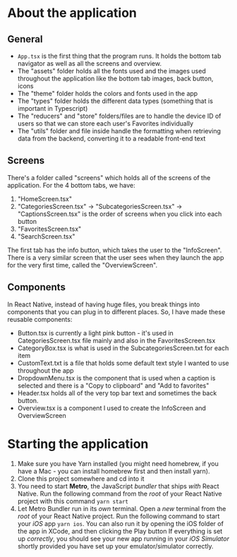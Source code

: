 # About the application 

## General
* `App.tsx` is the first thing that the program runs. It holds the bottom tab navigator as well as all the screens and overview.
* The "assets" folder holds all the fonts used and the images used throughout the application like the bottom tab images, back button, icons
* The "theme" folder holds the colors and fonts used in the app
* The "types" folder holds the different data types (something that is important in Typescript)
* The "reducers" and "store" folders/files are to handle the device ID of users so that we can store each user's Favorites individually
* The "utils" folder and file inside handle the formatting when retrieving data from the backend, converting it to a readable front-end text

## Screens
There's a folder called "screens" which holds all of the screens of the application. For the 4 bottom tabs, we have:
1. "HomeScreen.tsx"
2. "CategoriesScreen.tsx" -> "SubcategoriesScreen.tsx" -> "CaptionsScreen.tsx" is the order of screens when you click into each button
3. "FavoritesScreen.tsx"
4. "SearchScreen.tsx"
  
The first tab has the info button, which takes the user to the "InfoScreen". 
There is a very similar screen that the user sees when they launch the app for the very first time, called the "OverviewScreen". 

## Components
In React Native, instead of having huge files, you break things into components that you can plug in to different places. So, I have made these reusable components:
* Button.tsx is currently a light pink button - it's used in CategoriesScreen.tsx file mainly and also in the FavoritesScreen.tsx
* CategoryBox.tsx is what is used in the SubcategoriesScreen.txt for each item
* CustomText.txt is a file that holds some default text style I wanted to use throughout the app
* DropdownMenu.tsx is the component that is used when a caption is selected and there is a "Copy to clipboard" and "Add to favorites"
* Header.tsx holds all of the very top bar text and sometimes the back button.
* Overview.tsx is a component I used to create the InfoScreen and OverviewScreen

# Starting the application 

1. Make sure you have Yarn installed (you might need homebrew, if you have a Mac - you can install homebrew first and then install yarn). 
2. Clone this project somewhere and cd into it
3. You need to start **Metro**, the JavaScript _bundler_ that ships _with_ React Native. Run the following command from the _root_ of your React Native project with this command `yarn start`
4. Let Metro Bundler run in its _own_ terminal. Open a _new_ terminal from the _root_ of your React Native project. Run the following command to start your _iOS_ app `yarn ios`.
You can also run it by opening the iOS folder of the app in XCode, and then clicking the Play button
If everything is set up _correctly_, you should see your new app running in your _iOS Simulator_ shortly provided you have set up your emulator/simulator correctly.
